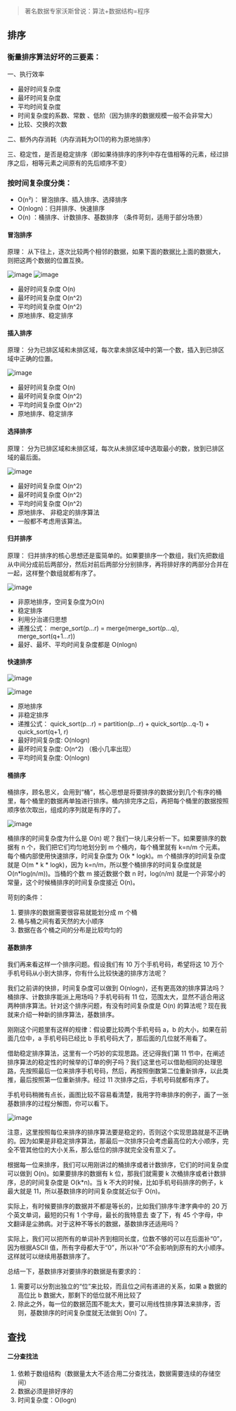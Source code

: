 > 著名数据专家沃斯曾说：算法+数据结构=程序

## 排序
### 衡量排序算法好坏的三要素：

一、执行效率

- 最好时间复杂度
- 最坏时间复杂度
- 平均时间复杂度
- 时间复杂度的系数、常数 、低阶（因为排序的数据规模一般不会非常大）
- 比较、交换的次数

二、额外内存消耗（内存消耗为O(1)的称为原地排序）

三、稳定性，是否是稳定排序（即如果待排序的序列中存在值相等的元素，经过排序之后，相等元素之间原有的先后顺序不变）

### 按时间复杂度分类：
    
- O(n²)： 冒泡排序、插入排序、选择排序
- O(nlogn)：归并排序、快速排序
- O(n) ：桶排序、计数排序、基数排序 （条件苛刻，适用于部分场景）

#### 冒泡排序

原理： 从下往上，逐次比较两个相邻的数据，如果下面的数据比上面的数据大，则把这两个数据的位置互换。

![image](src/assets/bubble-sort.jpeg)
![image](src/assets/bubble-sort2.jpeg)

- 最好时间复杂度 O(n)
- 最坏时间复杂度 O(n^2)
- 平均时间复杂度 O(n^2)
- 原地排序、稳定排序

#### 插入排序

原理： 分为已排区域和未排区域，每次拿未排区域中的第一个数，插入到已排区域中正确的位置。

![image](src/assets/insertion-sort.jpeg)

- 最好时间复杂度 O(n)
- 最坏时间复杂度 O(n^2)
- 平均时间复杂度 O(n^2)
- 原地排序、稳定排序

#### 选择排序

原理： 分为已排区域和未排区域，每次从未排区域中选取最小的数，放到已排区域的最后面。

![image](src/assets/selection-sort.jpeg)

- 最好时间复杂度 O(n^2)
- 最坏时间复杂度 O(n^2)
- 平均时间复杂度 O(n^2)
- 原地排序、 非稳定的排序算法
- 一般都不考虑用该算法。

#### 归并排序

原理： 归并排序的核心思想还是蛮简单的。如果要排序一个数组，我们先把数组从中间分成前后两部分，然后对前后两部分分别排序，再将排好序的两部分合并在一起，这样整个数组就都有序了。

![image](src/assets/merge-sort.jpeg)

- 非原地排序，空间复杂度为O(n)
- 稳定排序
- 利用分治递归思想
- 递推公式： merge_sort(p…r) = merge(merge_sort(p…q), merge_sort(q+1…r))
- 最好、最坏、平均时间复杂度都是 O(nlogn)

#### 快速排序

![image](src/assets/quick-sort.jpeg)

![image](src/assets/quick-sort2.jpeg)

- 原地排序
- 非稳定排序
- 递推公式： quick_sort(p…r) = partition(p…r) + quick_sort(p…q-1) + quick_sort(q+1, r)
- 最好时间复杂度: O(nlogn)
- 最坏时间复杂度: O(n^2) （极小几率出现）
- 平均时间复杂度: O(nlogn)

#### 桶排序
桶排序，顾名思义，会用到“桶”，核心思想是将要排序的数据分到几个有序的桶里，每个桶里的数据再单独进行排序。桶内排完序之后，再把每个桶里的数据按照顺序依次取出，组成的序列就是有序的了。

![image](src/assets/bucket-sort.jpeg)

桶排序的时间复杂度为什么是 O(n) 呢？我们一块儿来分析一下。如果要排序的数据有 n 个，我们把它们均匀地划分到 m 个桶内，每个桶里就有 k=n/m 个元素。每个桶内部使用快速排序，时间复杂度为 O(k * logk)。m 个桶排序的时间复杂度就是 O(m * k * logk)，因为 k=n/m，所以整个桶排序的时间复杂度就是 O(n*log(n/m))。当桶的个数 m 接近数据个数 n 时，log(n/m) 就是一个非常小的常量，这个时候桶排序的时间复杂度接近 O(n)。

苛刻的条件：

1. 要排序的数据需要很容易就能划分成 m 个桶
2. 桶与桶之间有着天然的大小顺序
3. 数据在各个桶之间的分布是比较均匀的

#### 基数排序
我们再来看这样一个排序问题。假设我们有 10 万个手机号码，希望将这 10 万个手机号码从小到大排序，你有什么比较快速的排序方法呢？

我们之前讲的快排，时间复杂度可以做到 O(nlogn)，还有更高效的排序算法吗？桶排序、计数排序能派上用场吗？手机号码有 11 位，范围太大，显然不适合用这两种排序算法。针对这个排序问题，有没有时间复杂度是 O(n) 的算法呢？现在我就来介绍一种新的排序算法，基数排序。

刚刚这个问题里有这样的规律：假设要比较两个手机号码 a，b 的大小，如果在前面几位中，a 手机号码已经比 b 手机号码大了，那后面的几位就不用看了。

借助稳定排序算法，这里有一个巧妙的实现思路。还记得我们第 11 节中，在阐述排序算法的稳定性的时候举的订单的例子吗？我们这里也可以借助相同的处理思路，先按照最后一位来排序手机号码，然后，再按照倒数第二位重新排序，以此类推，最后按照第一位重新排序。经过 11 次排序之后，手机号码就都有序了。

手机号码稍微有点长，画图比较不容易看清楚，我用字符串排序的例子，画了一张基数排序的过程分解图，你可以看下。

![image](src/assets/radix-sort.jpeg)

注意，这里按照每位来排序的排序算法要是稳定的，否则这个实现思路就是不正确的。因为如果是非稳定排序算法，那最后一次排序只会考虑最高位的大小顺序，完全不管其他位的大小关系，那么低位的排序就完全没有意义了。

根据每一位来排序，我们可以用刚讲过的桶排序或者计数排序，它们的时间复杂度可以做到 O(n)。如果要排序的数据有 k 位，那我们就需要 k 次桶排序或者计数排序，总的时间复杂度是 O(k*n)。当 k 不大的时候，比如手机号码排序的例子，k 最大就是 11，所以基数排序的时间复杂度就近似于 O(n)。

实际上，有时候要排序的数据并不都是等长的，比如我们排序牛津字典中的 20 万个英文单词，最短的只有 1 个字母，最长的我特意去 查了下，有 45 个字母，中文翻译是尘肺病。对于这种不等长的数据，基数排序还适用吗？

实际上，我们可以把所有的单词补齐到相同长度，位数不够的可以在后面补“0”，因为根据ASCII 值，所有字母都大于“0”，所以补“0”不会影响到原有的大小顺序。这样就可以继续用基数排序了。

总结一下，基数排序对要排序的数据是有要求的：

1. 需要可以分割出独立的“位”来比较，而且位之间有递进的关系，如果 a 数据的高位比 b 数据大，那剩下的低位就不用比较了
2. 除此之外，每一位的数据范围不能太大，要可以用线性排序算法来排序，否则，基数排序的时间复杂度就无法做到 O(n) 了。

## 查找

#### 二分查找法

1. 依赖于数组结构（数据量太大不适合用二分查找法，数据需要连续的存储空间）
2. 数据必须是排好序的
3. 时间复杂度：O(logn)
